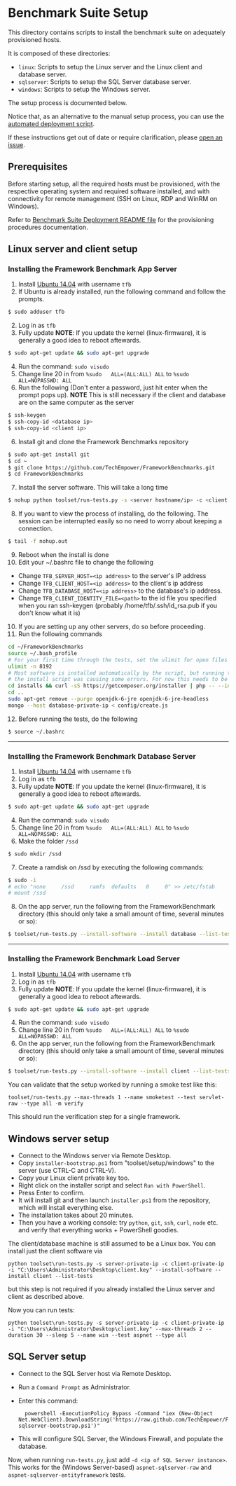 # Benchmark Suite Setup

This directory contains scripts to install the benchmark suite on adequately provisioned hosts.

It is composed of these directories:

* `linux`: Scripts to setup the Linux server and the Linux client and database server.
* `sqlserver`: Scripts to setup the SQL Server database server.
* `windows`: Scripts to setup the Windows server.

The setup process is documented below.

Notice that, as an alternative to the manual setup process, you can use the [automated deployment script](../deployment/common/README.md).

If these instructions get out of date or require clarification, please [open an issue](https://github.com/TechEmpower/FrameworkBenchmarks/issues/new).


## Prerequisites

Before starting setup, all the required hosts must be provisioned, with the respective operating system and required software installed, and with connectivity for remote management (SSH on Linux, RDP and WinRM on Windows).

Refer to [Benchmark Suite Deployment README file](../deployment/README.md) for the provisioning procedures documentation.

## Linux server and client setup

### Installing the Framework Benchmark App Server

1. Install [Ubuntu 14.04](http://www.ubuntu.com/download/server) with username `tfb`
2. If Ubuntu is already installed, run the following command and follow the prompts.
```bash
$ sudo adduser tfb
```
2. Log in as `tfb`
3. Fully update **NOTE**: If you update the kernel (linux-firmware), it is generally a good idea to reboot aftewards.
```bash
$ sudo apt-get update && sudo apt-get upgrade
```
4. Run the command: `sudo visudo`
5. Change line 20 in from `%sudo   ALL=(ALL:ALL) ALL` to `%sudo   ALL=NOPASSWD: ALL`
6. Run the following (Don't enter a password, just hit enter when the prompt pops up). **NOTE** This is still necessary if the client and database are on the same computer as the server
```bash
$ ssh-keygen
$ ssh-copy-id <database ip>
$ ssh-copy-id <client ip>
```
6. Install git and clone the Framework Benchmarks repository
```bash
$ sudo apt-get install git
$ cd ~
$ git clone https://github.com/TechEmpower/FrameworkBenchmarks.git
$ cd FrameworkBenchmarks
```
7. Install the server software. This will take a long time
```bash
$ nohup python toolset/run-tests.py -s <server hostname/ip> -c <client hostname/ip> -u tfb --install-software --install server --list-tests &
```
8. If you want to view the process of installing, do the following. The session can be interrupted easily so no need to worry about keeping a connection.
```bash
$ tail -f nohup.out
```
9. Reboot when the install is done
9. Edit your ~/.bashrc file to change the following
 * Change `TFB_SERVER_HOST=<ip address>` to the server's IP address
 * Change `TFB_CLIENT_HOST=<ip address>` to the client's ip address
 * Change `TFB_DATABASE_HOST=<ip address>` to the database's ip address.
 * Change `TFB_CLIENT_IDENTITY_FILE=<path>` to the id file you specified when you ran ssh-keygen (probably /home/tfb/.ssh/id_rsa.pub if you don't know what it is)
10. If you are setting up any other servers, do so before proceeding.
11. Run the following commands
```bash
cd ~/FrameworkBenchmarks
source ~/.bash_profile
# For your first time through the tests, set the ulimit for open files
ulimit -n 8192
# Most software is installed automatically by the script, but running the mongo command below from
# the install script was causing some errors. For now this needs to be run manually.
cd installs && curl -sS https://getcomposer.org/installer | php -- --install-dir=bin
cd ..
sudo apt-get remove --purge openjdk-6-jre openjdk-6-jre-headless
mongo --host database-private-ip < config/create.js
```
12. Before running the tests, do the following
```bash
$ source ~/.bashrc
```

---

### Installing the Framework Benchmark Database Server

1. Install [Ubuntu 14.04](http://www.ubuntu.com/download/server) with username `tfb`
2. Log in as `tfb`
3. Fully update **NOTE**: If you update the kernel (linux-firmware), it is generally a good idea to reboot aftewards.
```bash
$ sudo apt-get update && sudo apt-get upgrade
```
4. Run the command: `sudo visudo`
5. Change line 20 in from `%sudo   ALL=(ALL:ALL) ALL` to `%sudo   ALL=NOPASSWD: ALL`
6. Make the folder `/ssd`
```bash
$ sudo mkdir /ssd
```
7. Create a ramdisk on /ssd by executing the following commands:
```bash
$ sudo -i
# echo "none     /ssd     ramfs  defaults   0     0" >> /etc/fstab
# mount /ssd
```
8. On the app server, run the following from the FrameworkBenchmark directory (this should only take a small amount of time, several minutes or so):
```bash
$ toolset/run-tests.py --install-software --install database --list-tests
```

---

### Installing the Framework Benchmark Load Server

1. Install [Ubuntu 14.04](http://www.ubuntu.com/download/server) with username `tfb`
2. Log in as `tfb`
3. Fully update **NOTE**: If you update the kernel (linux-firmware), it is generally a good idea to reboot aftewards.
```bash
$ sudo apt-get update && sudo apt-get upgrade
```
4. Run the command: `sudo visudo`
5. Change line 20 in from `%sudo   ALL=(ALL:ALL) ALL` to `%sudo   ALL=NOPASSWD: ALL`
6. On the app server, run the following from the FrameworkBenchmark directory (this should only take a small amount of time, several minutes or so):
```bash
$ toolset/run-tests.py --install-software --install client --list-tests
```

You can validate that the setup worked by running a smoke test like this:

    toolset/run-tests.py --max-threads 1 --name smoketest --test servlet-raw --type all -m verify

This should run the verification step for a single framework.

## Windows server setup

* Connect to the Windows server via Remote Desktop.
* Copy `installer-bootstrap.ps1` from "toolset/setup/windows" to the server (use CTRL-C and CTRL-V).
* Copy your Linux client private key too.
* Right click on the installer script and select `Run with PowerShell`.
* Press Enter to confirm.
* It will install git and then launch `installer.ps1` from the repository, which will install everything else.
* The installation takes about 20 minutes.
* Then you have a working console: try `python`, `git`, `ssh`, `curl`, `node` etc. and verify that everything works + PowerShell goodies.

The client/database machine is still assumed to be a Linux box. You can install just the client software via

    python toolset\run-tests.py -s server-private-ip -c client-private-ip -i "C:\Users\Administrator\Desktop\client.key" --install-software --install client --list-tests

but this step is not required if you already installed the Linux server and client as described above.

Now you can run tests:

    python toolset\run-tests.py -s server-private-ip -c client-private-ip -i "C:\Users\Administrator\Desktop\client.key" --max-threads 2 --duration 30 --sleep 5 --name win --test aspnet --type all

## SQL Server setup

* Connect to the SQL Server host via Remote Desktop.
* Run a `Command Prompt` as Administrator.
* Enter this command:

        powershell -ExecutionPolicy Bypass -Command "iex (New-Object Net.WebClient).DownloadString('https://raw.github.com/TechEmpower/FrameworkBenchmarks/master/toolset/setup/sqlserver/setup-sqlserver-bootstrap.ps1')"

* This will configure SQL Server, the Windows Firewall, and populate the database.

Now, when running `run-tests.py`, just add `-d <ip of SQL Server instance>`. This works for the (Windows Server-based) `aspnet-sqlserver-raw` and `aspnet-sqlserver-entityframework` tests.
